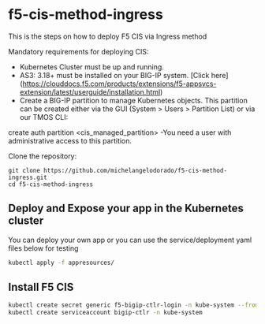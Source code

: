 # f5-cis-method-ingress

This is the steps on how to deploy F5 CIS via Ingress method

Mandatory requirements for deploying CIS:

- Kubernetes Cluster must be up and running.
- AS3: 3.18+ must be installed on your BIG-IP system. [Click here] (https://clouddocs.f5.com/products/extensions/f5-appsvcs-extension/latest/userguide/installation.html)
- Create a BIG-IP partition to manage Kubernetes objects. This partition can be created either via the GUI (System > Users > Partition List) or via our TMOS CLI:

create auth partition <cis_managed_partition>
-You need a user with administrative access to this partition.

Clone the repository:

```
git clone https://github.com/michelangelodorado/f5-cis-method-ingress.git
cd f5-cis-method-ingress
```

## Deploy and Expose your app in the Kubernetes cluster

You can deploy your own app or you can use the service/deployment yaml files below for testing

```bash
kubectl apply -f appresources/
```

## Install F5 CIS

```bash
kubectl create secret generic f5-bigip-ctlr-login -n kube-system --from-literal=username=admin --from-literal=password=<password>
kubectl create serviceaccount bigip-ctlr -n kube-system
```
